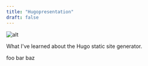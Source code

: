 ```yaml
---
title: "Hugopresentation"
draft: false
---
```


![alt](//via.placeholder.com/640x150)

What I've learned about the Hugo static site generator.

foo bar baz
